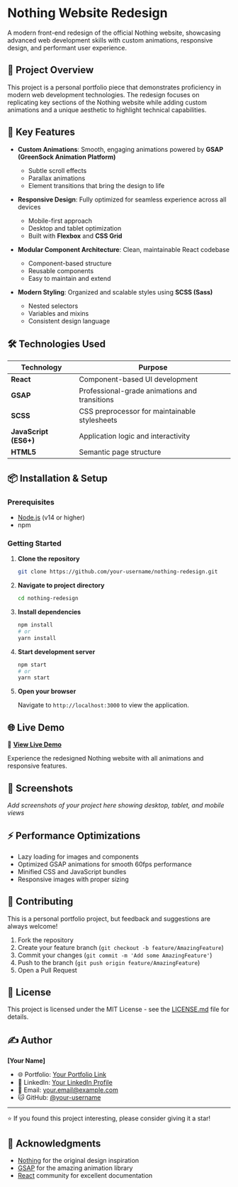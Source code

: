 # Nothing Website Redesign

A modern front-end redesign of the official Nothing website, showcasing advanced web development skills with custom animations, responsive design, and performant user experience.

## 🎯 Project Overview

This project is a personal portfolio piece that demonstrates proficiency in modern web development technologies. The redesign focuses on replicating key sections of the Nothing website while adding custom animations and a unique aesthetic to highlight technical capabilities.

## 🚀 Key Features

- **Custom Animations**: Smooth, engaging animations powered by **GSAP (GreenSock Animation Platform)**
  - Subtle scroll effects
  - Parallax animations  
  - Element transitions that bring the design to life

- **Responsive Design**: Fully optimized for seamless experience across all devices
  - Mobile-first approach
  - Desktop and tablet optimization
  - Built with **Flexbox** and **CSS Grid**

- **Modular Component Architecture**: Clean, maintainable React codebase
  - Component-based structure
  - Reusable components
  - Easy to maintain and extend

- **Modern Styling**: Organized and scalable styles using **SCSS (Sass)**
  - Nested selectors
  - Variables and mixins
  - Consistent design language

## 🛠️ Technologies Used

| Technology | Purpose |
|------------|---------|
| **React** | Component-based UI development |
| **GSAP** | Professional-grade animations and transitions |
| **SCSS** | CSS preprocessor for maintainable stylesheets |
| **JavaScript (ES6+)** | Application logic and interactivity |
| **HTML5** | Semantic page structure |

## 📦 Installation & Setup

### Prerequisites

- [Node.js](https://nodejs.org/) (v14 or higher)
- npm

### Getting Started

1. **Clone the repository**
   ```bash
   git clone https://github.com/your-username/nothing-redesign.git
   ```

2. **Navigate to project directory**
   ```bash
   cd nothing-redesign
   ```

3. **Install dependencies**
   ```bash
   npm install
   # or
   yarn install
   ```

4. **Start development server**
   ```bash
   npm start
   # or
   yarn start
   ```

5. **Open your browser**
   
   Navigate to `http://localhost:3000` to view the application.

## 🌐 Live Demo

🔗 **[View Live Demo](your-demo-link-here)**

Experience the redesigned Nothing website with all animations and responsive features.

## 📱 Screenshots

*Add screenshots of your project here showing desktop, tablet, and mobile views*

## ⚡ Performance Optimizations

- Lazy loading for images and components
- Optimized GSAP animations for smooth 60fps performance
- Minified CSS and JavaScript bundles
- Responsive images with proper sizing

## 🤝 Contributing

This is a personal portfolio project, but feedback and suggestions are always welcome!

1. Fork the repository
2. Create your feature branch (`git checkout -b feature/AmazingFeature`)
3. Commit your changes (`git commit -m 'Add some AmazingFeature'`)
4. Push to the branch (`git push origin feature/AmazingFeature`)
5. Open a Pull Request

## 📄 License

This project is licensed under the MIT License - see the [LICENSE.md](LICENSE.md) file for details.

## ✍️ Author

**[Your Name]**

- 🌐 Portfolio: [Your Portfolio Link](your-portfolio-url)
- 💼 LinkedIn: [Your LinkedIn Profile](your-linkedin-url)
- 📧 Email: your.email@example.com
- 🐱 GitHub: [@your-username](https://github.com/your-username)

---

⭐ If you found this project interesting, please consider giving it a star!

## 🙏 Acknowledgments

- [Nothing](https://nothing.tech/) for the original design inspiration
- [GSAP](https://greensock.com/gsap/) for the amazing animation library
- [React](https://reactjs.org/) community for excellent documentation